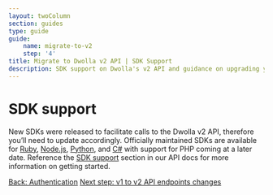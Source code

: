 ```yaml
---
layout: twoColumn
section: guides
type: guide
guide: 
    name: migrate-to-v2
    step: '4'
title: Migrate to Dwolla v2 API | SDK Support
description: SDK support on Dwolla's v2 API and guidance on upgrading your application from Dwolla's legacy v1 API. 
---
```


# SDK support
 
New SDKs were released to facilitate calls to the Dwolla v2 API, therefore you’ll need to update accordingly. Officially maintained SDKs are available for [Ruby](https://github.com/Dwolla/dwolla-v2-ruby), [Node.js](https://github.com/Dwolla/dwolla-v2-node), [Python](https://github.com/Dwolla/dwolla-v2-python), and [C#](https://github.com/Dwolla/dwolla-v2-csharp) with support for PHP coming at a later date. Reference the [SDK support](https://docsv2.dwolla.com/#sdk-support) section in our API docs for more information on getting started.


<nav class="pager-nav">
    <a href="03-authentication.html">Back: Authentication</a>
    <a href="05-v1-to-v2-endpoint-changes.html">Next step: v1 to v2 API endpoints changes</a>
</nav>
